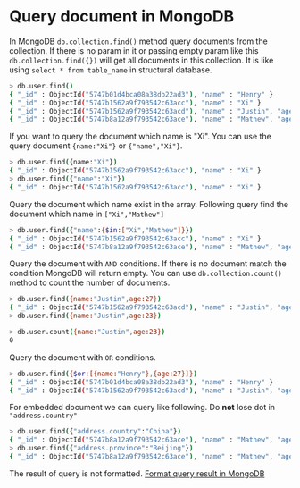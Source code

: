 # Query document in MongoDB
In MongoDB `db.collection.find()` method query documents from the collection. If there is no param in
it or passing empty param like this `db.collection.find({})` will get all documents in this collection.
It is like using `select * from table_name` in structural database.
```bash
> db.user.find()
{ "_id" : ObjectId("5747b01d4bca08a38db22ad3"), "name" : "Henry" }
{ "_id" : ObjectId("5747b1562a9f793542c63acc"), "name" : "Xi" }
{ "_id" : ObjectId("5747b1562a9f793542c63acd"), "name" : "Justin", "age" : 27 }
{ "_id" : ObjectId("5747b8a12a9f793542c63ace"), "name" : "Mathew", "age" : 23, "address" : { "country" : "China", "province" : "Beijing" } }
```
If you want to query the document which name is "Xi". You can use the query document `{name:"Xi"}` or `{"name","Xi"}`.
```bash
> db.user.find({name:"Xi"})
{ "_id" : ObjectId("5747b1562a9f793542c63acc"), "name" : "Xi" }
> db.user.find({"name":"Xi"})
{ "_id" : ObjectId("5747b1562a9f793542c63acc"), "name" : "Xi" }
```
Query the document which name exist in the array. Following query find the document which name in `["Xi","Mathew"]`
```bash
> db.user.find({"name":{$in:["Xi","Mathew"]}})
{ "_id" : ObjectId("5747b1562a9f793542c63acc"), "name" : "Xi" }
{ "_id" : ObjectId("5747b8a12a9f793542c63ace"), "name" : "Mathew", "age" : 23, "address" : { "country" : "China", "province" : "Beijing" } }
```
Query the document with `AND` conditions. If there is no document match the condition MongoDB will return empty.
You can use `db.collection.count()` method to count the number of documents.
```bash
> db.user.find({name:"Justin",age:27})
{ "_id" : ObjectId("5747b1562a9f793542c63acd"), "name" : "Justin", "age" : 27 }
> db.user.find({name:"Justin",age:23})

> db.user.count({name:"Justin",age:23})
0
```
Query the document with `OR` conditions.
```bash
> db.user.find({$or:[{name:"Henry"},{age:27}]})
{ "_id" : ObjectId("5747b01d4bca08a38db22ad3"), "name" : "Henry" }
{ "_id" : ObjectId("5747b1562a9f793542c63acd"), "name" : "Justin", "age" : 27 }
```
For embedded document we can query like following. Do **not** lose dot in `"address.country"`   
```bash
> db.user.find({"address.country":"China"})
{ "_id" : ObjectId("5747b8a12a9f793542c63ace"), "name" : "Mathew", "age" : 23, "address" : { "country" : "China", "province" : "Beijing" } }
> db.user.find({"address.province":"Beijing"})
{ "_id" : ObjectId("5747b8a12a9f793542c63ace"), "name" : "Mathew", "age" : 23, "address" : { "country" : "China", "province" : "Beijing" } }
```
The result of query is not formatted. [Format query result in MongoDB](http://www.henryxi.com/format-query-result-in-mongodb)
